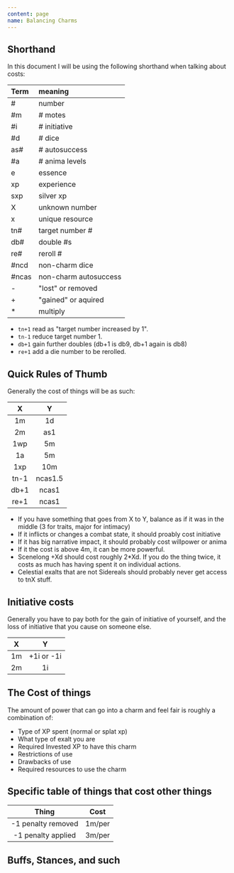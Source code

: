 ```yaml
---
content: page
name: Balancing Charms
---
```


## Shorthand

In this document I will be using the following shorthand when talking about costs:

| Term | meaning |
|:-----|:--------|
| # | number
| #m | # motes
| #i | # initiative
| #d | # dice
| as# | # autosuccess
| #a | # anima levels
| e | essence
| xp | experience
| sxp | silver xp
| X | unknown number
| x | unique resource
| tn# | target number #
| db# | double #s
| re# | reroll #
| #ncd | non-charm dice
| #ncas | non-charm autosuccess
| - | "lost" or removed
| + | "gained" or aquired
| * | multiply

* `tn+1` read as "target number increased by 1".
* `tn-1` reduce target number 1.
* `db+1` gain further doubles (db+1 is db9, db+1 again is db8)
* `re+1` add a die number to be rerolled.

## Quick Rules of Thumb

Generally the cost of things will be as such:

| X | Y |
|:-:|:-:
| 1m | 1d
| 2m | as1
| 1wp | 5m
| 1a | 5m
| 1xp | 10m
| tn-1 | ncas1.5
| db+1 | ncas1
| re+1 | ncas1

* If you have something that goes from X to Y, balance as if it was in the middle (3 for traits, major for intimacy)
* If it inflicts or changes a combat state, it should proably cost initiative
* If it has big narrative impact, it should probably cost willpower or anima
* If it the cost is above 4m, it can be more powerful.
* Scenelong +Xd should cost roughly 2*Xd. If you do the thing twice, it costs as much has having spent it on individual actions.
* Celestial exalts that are not Sidereals should probably never get access to tnX stuff.

## Initiative costs

Generally you have to pay both for the gain of initiative of yourself, and the loss of initiative that you cause on someone else.

| X | Y |
|:-:|:-:
| 1m | +1i or -1i
| 2m | 1i


## The Cost of things

The amount of power that can go into a charm and feel fair is roughly a combination of:

* Type of XP spent (normal or splat xp)
* What type of exalt you are
* Required Invested XP to have this charm
* Restrictions of use
* Drawbacks of use
* Required resources to use the charm

## Specific table of things that cost other things

| Thing | Cost
|:-----:|:----:
| -1 penalty removed | 1m/per
| -1 penalty applied | 3m/per

## Buffs, Stances, and such


##
